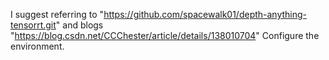 I suggest referring to "https://github.com/spacewalk01/depth-anything-tensorrt.git" and blogs "https://blog.csdn.net/CCChester/article/details/138010704" Configure the environment.
